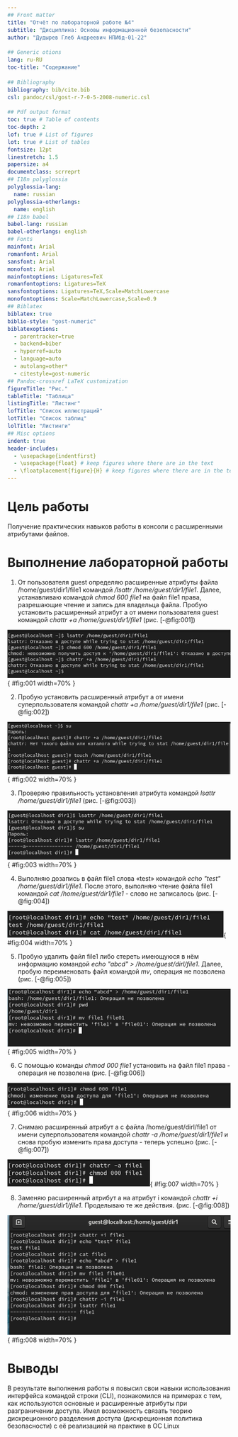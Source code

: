 ```yaml
---
## Front matter
title: "Отчёт по лабораторной работе №4"
subtitle: "Дисциплина: Основы информационной безопасности"
author: "Дудырев Глеб Андреевич НПИбд-01-22"

## Generic otions
lang: ru-RU
toc-title: "Содержание"

## Bibliography
bibliography: bib/cite.bib
csl: pandoc/csl/gost-r-7-0-5-2008-numeric.csl

## Pdf output format
toc: true # Table of contents
toc-depth: 2
lof: true # List of figures
lot: true # List of tables
fontsize: 12pt
linestretch: 1.5
papersize: a4
documentclass: scrreprt
## I18n polyglossia
polyglossia-lang:
  name: russian
polyglossia-otherlangs:
  name: english
## I18n babel
babel-lang: russian
babel-otherlangs: english
## Fonts
mainfont: Arial
romanfont: Arial
sansfont: Arial
monofont: Arial
mainfontoptions: Ligatures=TeX
romanfontoptions: Ligatures=TeX
sansfontoptions: Ligatures=TeX,Scale=MatchLowercase
monofontoptions: Scale=MatchLowercase,Scale=0.9
## Biblatex
biblatex: true
biblio-style: "gost-numeric"
biblatexoptions:
  - parentracker=true
  - backend=biber
  - hyperref=auto
  - language=auto
  - autolang=other*
  - citestyle=gost-numeric
## Pandoc-crossref LaTeX customization
figureTitle: "Рис."
tableTitle: "Таблица"
listingTitle: "Листинг"
lofTitle: "Список иллюстраций"
lotTitle: "Список таблиц"
lolTitle: "Листинги"
## Misc options
indent: true
header-includes:
  - \usepackage{indentfirst}
  - \usepackage{float} # keep figures where there are in the text
  - \floatplacement{figure}{H} # keep figures where there are in the text
---
```


# Цель работы

Получение практических навыков работы в консоли с расширенными атрибутами файлов.

# Выполнение лабораторной работы

1. От пользователя guest определяю расширенные атрибуты файла /home/guest/dir1/file1 командой */lsattr /home/guest/dir1/file1*. Далее, устанавливаю командой *chmod 600 file1* на файл file1 права, разрешающие чтение и запись для владельца файла. Пробую установить расширенный атрибут a от имени пользователя guest командой *chattr +a /home/guest/dir1/file1* (рис. [-@fig:001])

![Определение расширенных атрибутов, изменение прав доступа, установка атрибута а](image/1.png){ #fig:001 width=70% }

2. Пробую установить расширенный атрибут a от имени суперпользователя  командой *chattr +a /home/guest/dir1/file1* (рис. [-@fig:002])

![Установка атрибута а от суперпользователя](image/2.png){ #fig:002 width=70% }

3. Проверяю правильность установления атрибута командой *lsattr /home/guest/dir1/file1* (рис. [-@fig:003])

![Правильность установления атрибута](image/3.png){ #fig:003 width=70% }

4. Выполняю дозапись в файл file1 слова «test» командой *echo "test" /home/guest/dir1/file1*. После этого, выполняю чтение файла file1 командой *cat /home/guest/dir1/file1* - слово не записалось (рис. [-@fig:004])

![Дозапись в файл и проверка](image/4.png){ #fig:004 width=70% }

5. Пробую удалить файл file1 либо стереть имеющуюся в нём информацию командой *echo "abcd" > /home/guest/dirl/file1*. Далее, пробую переименовать файл командой *mv*, операция не позволена (рис. [-@fig:005])

![Попытка удалить файл или переименовать](image/5.png){ #fig:005 width=70% }

6. С помощью команды *chmod 000 file1* установить на файл file1 права - операция не позволена (рис. [-@fig:006])

![Попытка изменить права доступа](image/6.png){ #fig:006 width=70% }

7. Снимаю расширенный атрибут a с файла /home/guest/dirl/file1 от
имени суперпользователя командой *chattr -a /home/guest/dir1/file1* и снова пробую изменить права доступа - теперь успешно (рис. [-@fig:007])

![Снятие расширенного аттрибута, изменение прав доступа](image/7.png){ #fig:007 width=70% }

8. Заменяю расширенный атрибут a на атрибут i командой *chattr +i /home/guest/dir1/file1*. Проделываю те же действия. (рис. [-@fig:008])

![Операции с расширенным атрибутом i](image/8.png){ #fig:008 width=70% }


# Выводы

В результате выполнения работы я повысил свои навыки использования интерфейса командой строки (CLI), познакомился на примерах с тем, как используются основные и расширенные атрибуты при разграничении доступа. Имел возможность связать теорию дискреционного разделения доступа (дискреционная политика безопасности) с её реализацией на практике в ОС Linux
